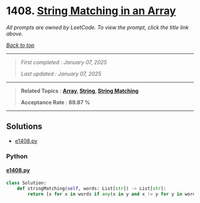 # 1408. [String Matching in an Array](<https://leetcode.com/problems/string-matching-in-an-array>)

*All prompts are owned by LeetCode. To view the prompt, click the title link above.*

*[Back to top](<../README.md>)*

------

> *First completed : January 07, 2025*
>
> *Last updated : January 07, 2025*

------

> **Related Topics** : **[Array](<by_topic/Array.md>), [String](<by_topic/String.md>), [String Matching](<by_topic/String Matching.md>)**
>
> **Acceptance Rate** : **69.87 %**

------

## Solutions

- [e1408.py](<../my-submissions/e1408.py>)
### Python
#### [e1408.py](<../my-submissions/e1408.py>)
```Python
class Solution:
    def stringMatching(self, words: List[str]) -> List[str]:
        return [x for x in words if any(x in y and x != y for y in words)]

```

